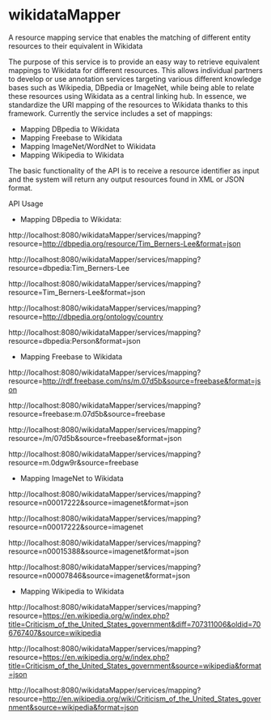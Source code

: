 # wikidataMapper
A resource mapping service that enables the matching of different entity resources to their equivalent in Wikidata

The purpose of this service is to provide an easy way to retrieve equivalent mappings to Wikidata for different resources. This allows individual partners to develop or use  annotation  services  targeting  various  different  knowledge  bases  such  as Wikipedia,  DBpedia  or ImageNet, while being able to relate these resources using Wikidata as a central linking hub. In essence, we standardize  the  URI  mapping  of  the  resources to  Wikidata  thanks  to  this  framework. Currently the service includes a set of mappings:

 - Mapping DBpedia to Wikidata
 - Mapping Freebase to Wikidata
 - Mapping ImageNet/WordNet to Wikidata
 - Mapping Wikipedia to Wikidata
 
The basic functionality of the API is to receive a resource identifier as input and the system will return any output resources found in XML or JSON format.

API Usage

- Mapping DBpedia to Wikidata:

http://localhost:8080/wikidataMapper/services/mapping?resource=http://dbpedia.org/resource/Tim_Berners-Lee&format=json

http://localhost:8080/wikidataMapper/services/mapping?resource=dbpedia:Tim_Berners-Lee

http://localhost:8080/wikidataMapper/services/mapping?resource=Tim_Berners-Lee&format=json

http://localhost:8080/wikidataMapper/services/mapping?resource=http://dbpedia.org/ontology/country

http://localhost:8080/wikidataMapper/services/mapping?resource=dbpedia:Person&format=json

 - Mapping Freebase to Wikidata
 
http://localhost:8080/wikidataMapper/services/mapping?resource=http://rdf.freebase.com/ns/m.07d5b&source=freebase&format=json

http://localhost:8080/wikidataMapper/services/mapping?resource=freebase:m.07d5b&source=freebase

http://localhost:8080/wikidataMapper/services/mapping?resource=/m/07d5b&source=freebase&format=json

http://localhost:8080/wikidataMapper/services/mapping?resource=m.0dgw9r&source=freebase

- Mapping ImageNet to Wikidata

http://localhost:8080/wikidataMapper/services/mapping?resource=n00017222&source=imagenet&format=json

http://localhost:8080/wikidataMapper/services/mapping?resource=n00017222&source=imagenet

http://localhost:8080/wikidataMapper/services/mapping?resource=n00015388&source=imagenet&format=json

http://localhost:8080/wikidataMapper/services/mapping?resource=n00007846&source=imagenet&format=json

- Mapping Wikipedia to Wikidata

http://localhost:8080/wikidataMapper/services/mapping?resource=https://en.wikipedia.org/w/index.php?title=Criticism_of_the_United_States_government&diff=707311006&oldid=706767407&source=wikipedia

http://localhost:8080/wikidataMapper/services/mapping?resource=https://en.wikipedia.org/w/index.php?title=Criticism_of_the_United_States_government&source=wikipedia&format=json

http://localhost:8080/wikidataMapper/services/mapping?resource=http://en.wikipedia.org/wiki/Criticism_of_the_United_States_government&source=wikipedia&format=json
